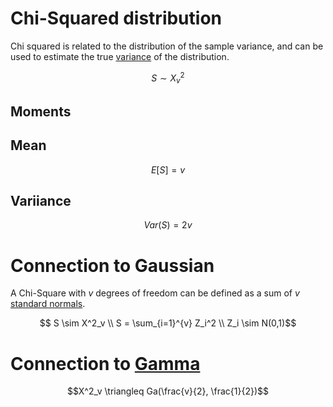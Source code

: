 
# Chi-Squared distribution
Chi squared is related to the distribution of the sample variance, and can be used to estimate the true [variance](expectations.md) of the distribution.

$$
S \sim X^2_v 
$$

## Moments

## Mean
$$E[S] = v$$

## Variiance
$$Var(S) = 2v$$

# Connection to Gaussian
A Chi-Square with $v$ degrees of freedom can be defined as a sum of $v$ [standard normals](gaussian_distribution.md).

$$ S \sim X^2_v \\  S = \sum_{i=1}^{v} Z_i^2  \\ Z_i \sim N(0,1)$$

# Connection to [Gamma](gamma_distribution.md)

$$X^2_v \triangleq Ga(\frac{v}{2}, \frac{1}{2})$$


